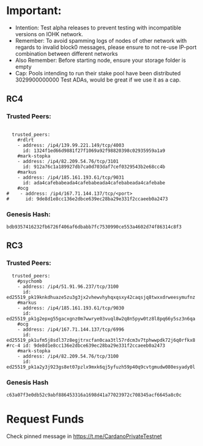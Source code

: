 # Important:
- Intention: Test alpha releases to prevent testing with incompatible versions on IOHK network.
- Remember: To avoid spamming logs of nodes of other network with regards to invalid block0 messages, please ensure to not re-use IP-port combination between different networks
- Also Remember: Before starting node, ensure your storage folder is empty
- Cap: Pools intending to run their stake pool have been distributed 3029900000000 Test ADAs, would be great if we use it as a cap.

## RC4

### Trusted Peers:

```

  trusted_peers:
    #rdlrt
    - address: /ip4/139.99.221.149/tcp/4003
      id: 1324f1ed66d9881f27f1069a92f98820398c02935959a1a9
    #mark-stopka
    - address: /ip4/82.209.54.76/tcp/3101
      id: 912a76c1a189927db7ca0d703daf7cef0329543b2e68cc4b
    #markus
    - address: /ip4/185.161.193.61/tcp/9031
      id: ada4cafebabeada4cafebabeada4cafebabeada4cafebabe
    #ocg
#    - address: /ip4/167.71.144.137/tcp/<port>
#      id: 9de8d1e8cc136e2dbce639ec28ba29e331f2ccaeeb0a2473     
```

### Genesis Hash:
```
bdb9357416232fb6726f406af6dbabb7fc7530990ce553a4602d74f86314c8f3
```

## RC3

### Trusted Peers:
```
  trusted_peers:
    #psychomb
    - address: /ip4/51.91.96.237/tcp/3100
      id: ed25519_pk19knkdhuaze5zu3g3jx2vhewvhyhqxqsxy42caqsjq8twxxdrweesymufnz
    #markus
    - address: /ip4/185.161.193.61/tcp/9030
      id: ed25519_pk1g2epxg55gacxgnz0m7wwrye03vuql8w2q8n5pyw0tz8l8pq66y5sz3n6qa
    #ocg
    - address: /ip4/167.71.144.137/tcp/6996
      id: ed25519_pk1ufm5j8sdl37z8egjtrxcfan0caa3tl57rdcm3v7tphwwpdk72j6q0rfkx8
#rc-4 id: 9de8d1e8cc136e2dbce639ec28ba29e331f2ccaeeb0a2473   
    #mark-stopka
    - address: /ip4/82.209.54.76/tcp/3100
      id: ed25519_pk1a2y3j923gs8et07pzlx9mxk6qj5yfuzh59p40q9cvtgmudw080esyady0l
```

### Genesis Hash
```
c63a07f3e0db52c9abf886453316a1698d41a77023972c708345acf6645a8c0c
```

# Request Funds
Check pinned message in https://t.me/CardanoPrivateTestnet
